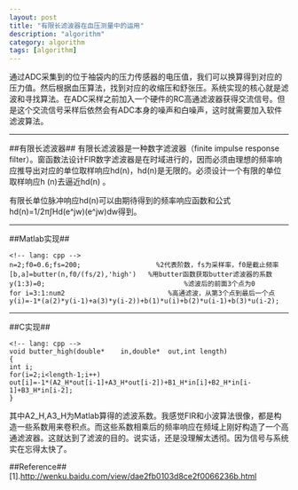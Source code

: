 ```yaml
---
layout: post
title: "有限长滤波器在血压测量中的运用"
description: "algorithm"
category: algorithm
tags: [algorithm]
---
```


通过ADC采集到的位于袖袋内的压力传感器的电压值，我们可以换算得到对应的压力值。然后根据血压算法，找到对应的收缩压和舒张压。系统实现的核心就是滤波和寻找算法。在ADC采样之前加入一个硬件的RC高通滤波器获得交流信号。但是这个交流信号采样后依然会有ADC本身的噪声和白噪声，这时就需要加入软件滤波算法。

-------------------------
##有限长滤波器##
有限长滤波器是一种数字滤波器（finite impulse response filter）。窗函数法设计FIR数字滤波器是在时域进行的，因而必须由理想的频率响应推导出对应的单位取样响应hd(n)，hd(n)是无限的。必须设计一个有限的单位取样响应h (n)去逼近hd(n) 。

有限长单位脉冲响应hd(n)可以由期待得到的频率响应函数和公式hd(n)=1/2π∫Hd(e^jw)(e^jw)dw得到。

--------------------------
##Matlab实现##

    <!-- lang: cpp -->
    n=2;f0=0.6;fs=200;                   %2代表阶数，fs为采样率，f0是截止频率
    [b,a]=butter(n,f0/(fs/2),'high')   %用butter函数获取butter滤波器的系数
    y(1:3)=0;                                   %滤波后的前面3个点为0
    for i=3:1:num2                          %高通滤波，从第3个点到最后一个点
    y(i)=-1*(a(2)*y(i-1)+a(3)*y(i-2))+b(1)*u(i)+b(2)*u(i-1)+b(3)*u(i-2);

------------------------
##C实现##

    <!-- lang: cpp -->
    void butter_high(double*	in,double*	out,int	length)
    {
    int i;
    for(i=2;i<length-1;i++)
    out[i]=-1*(A2_H*out[i-1]+A3_H*out[i-2])+B1_H*in[i]+B2_H*in[i-1]+B3_H*in[i-2];
    }

其中A2_H,A3_H为Matlab算得的滤波系数。我感觉FIR和小波算法很像，都是构造一些系数用来卷积点。而这些系数相乘后的频率响应在频域上刚好构造了一个高通滤波器。这就达到了滤波的目的。说实话，还是没理解太透彻。因为信号与系统实在忘得太快了。

##Reference##
[1].http://wenku.baidu.com/view/dae2fb0103d8ce2f0066236b.html

